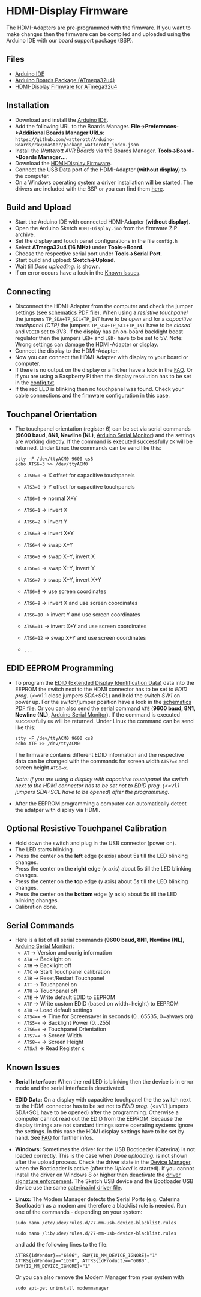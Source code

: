 # HDMI-Display Firmware
The HDMI-Adapters are pre-programmed with the firmware.
If you want to make changes then the firmware can be compiled and uploaded using the Arduino IDE with our board support package (BSP).


## Files
* [Arduino IDE](http://arduino.cc/en/Main/Software)
* [Arduino Boards Package (ATmega32u4)](https://github.com/watterott/Arduino-Boards#watterott-boards-package)
* [HDMI-Display Firmware for ATmega32u4](https://github.com/watterott/HDMI-Display/archive/master.zip)


## Installation
* Download and install the [Arduino IDE](http://arduino.cc/en/Main/Software).
* Add the following URL to the Boards Manager. **File->Preferences->Additional Boards Manager URLs**: ```https://github.com/watterott/Arduino-Boards/raw/master/package_watterott_index.json```
* Install the *Watterott AVR Boards* via the Boards Manager. **Tools->Board->Boards Manager...**.
* Download the [HDMI-Display Firmware](https://github.com/watterott/HDMI-Display/archive/master.zip).
* Connect the USB Data port of the HDMI-Adapter (**without display**) to the computer.
* On a Windows operating system a driver installation will be started. The drivers are included with the BSP or you can find them [here](https://github.com/watterott/wattuino/raw/master/software/Caterina/driver.zip).


## Build and Upload
* Start the Arduino IDE with connected HDMI-Adapter (**without display**).
* Open the Arduino Sketch ```HDMI-Display.ino``` from the firmware ZIP archive.
* Set the display and touch panel configurations in the file ```config.h```
* Select **ATmega32u4 (16 MHz)** under **Tools->Board**.
* Choose the respective serial port under **Tools->Serial Port**.
* Start build and upload: **Sketch->Upload**.
* Wait till *Done uploading.* is shown.
* If on error occurs have a look in the [Known Issues](https://github.com/watterott/HDMI-Display/tree/master/software#known-issues).


## Connecting
* Disconnect the HDMI-Adapter from the computer and check the jumper settings (see [schematics PDF file](https://github.com/watterott/HDMI-Display/tree/master/hardware)).
  When using a *resistive touchpanel* the jumpers ```TP_SDA+TP_SCL+TP_INT``` have to be *open* and
  for a *capacitive touchpanel (CTP)* the jumpers ```TP_SDA+TP_SCL+TP_INT``` have to be *closed* and ```VCCIO``` set to 3V3.
  If the display has an on-board backlight boost regulator then the jumpers ```LED+``` and ```LED-``` have to be set to 5V.
  Note: Wrong settings can damage the HDMI-Adapter or display.
* Connect the display to the HDMI-Adapter.
* Now you can connect the HDMI-Adapter with display to your board or computer.
* If there is no output on the display or a flicker have a look in the [FAQ](https://github.com/watterott/HDMI-Display/blob/master/docu/FAQ.md). Or if you are using a Raspberry Pi then the display resolution has to be set in the [config.txt](https://github.com/watterott/HDMI-Display/blob/master/docu/config.txt).
* If the red LED is blinking then no touchpanel was found. Check your cable connections and the firmware configuration in this case.


## Touchpanel Orientation
* The touchpanel orientation (register 6) can be set via serial commands (**9600 baud, 8N1, Newline (NL)**, [Arduino Serial Monitor](https://github.com/watterott/HDMI-Display/raw/master/docu/serial-monitor.png)) and the settings are working directly.
  If the command is executed successfully ```OK``` will be returned.
  Under Linux the commands can be send like this:

  ```
  stty -F /dev/ttyACM0 9600 cs8
  echo ATS6=3 >> /dev/ttyACM0
  ```
  * ```ATS0=0``` -> X offset for capacitive touchpanels
  * ```ATS3=0``` -> Y offset for capacitive touchpanels

  * ```ATS6=0``` -> normal X+Y
  * ```ATS6=1``` -> invert X
  * ```ATS6=2``` -> invert Y
  * ```ATS6=3``` -> invert X+Y
  * ```ATS6=4``` -> swap X+Y
  * ```ATS6=5``` -> swap X+Y, invert X
  * ```ATS6=6``` -> swap X+Y, invert Y
  * ```ATS6=7``` -> swap X+Y, invert X+Y
  * ```ATS6=8``` -> use screen coordinates
  * ```ATS6=9``` -> invert X and use screen coordinates
  * ```ATS6=10``` -> invert Y and use screen coordinates
  * ```ATS6=11``` -> invert X+Y and use screen coordinates
  * ```ATS6=12``` -> swap X+Y and use screen coordinates
  * ```...```


## EDID EEPROM Programming
* To program the [EDID (Extended Display Identification Data)](https://en.wikipedia.org/wiki/Extended_Display_Identification_Data) data into the EEPROM the switch next to the HDMI connector has to be set to *EDID prog.* (<=v1.1 close jumpers *SDA+SCL*) and hold the switch *SW1* on power up.
  For the switch/jumper position have a look in the [schematics PDF file](https://github.com/watterott/HDMI-Display/tree/master/hardware).
  Or you can also send the serial command ```ATE``` (**9600 baud, 8N1, Newline (NL)**, [Arduino Serial Monitor](https://github.com/watterott/HDMI-Display/raw/master/docu/serial-monitor.png)).
  If the command is executed successfully ```OK``` will be returned.
  Under Linux the command can be send like this:

  ```
  stty -F /dev/ttyACM0 9600 cs8
  echo ATE >> /dev/ttyACM0
  ```

  The firmware contains different EDID information and the respective data can be changed with the
  commands for screen width ```ATS7=x``` and screen height ```ATS8=x```.

  *Note: If you are using a display with capacitive touchpanel the switch next to the HDMI connector has to be set not to EDID prog. (<=v1.1 jumpers SDA+SCL have to be opened) after the programming.*

* After the EEPROM programming a computer can automatically detect the adatper with display via HDMI.


## Optional Resistive Touchpanel Calibration
* Hold down the switch and plug in the USB connector (power on).
* The LED starts blinking.
* Press the center on the **left** edge (x axis) about 5s till the LED blinking changes.
* Press the center on the **right** edge (x axis) about 5s till the LED blinking changes.
* Press the center on the **top** edge (y axis) about 5s till the LED blinking changes.
* Press the center on the **bottom** edge (y axis) about 5s till the LED blinking changes.
* Calibration done.


## Serial Commands
* Here is a list of all serial commands (**9600 baud, 8N1, Newline (NL)**, [Arduino Serial Monitor](https://github.com/watterott/HDMI-Display/raw/master/docu/serial-monitor.png)):
  * ```AT```     -> Version and conig information
  * ```ATA```    -> Backlight on
  * ```ATH```    -> Backlight off
  * ```ATC```    -> Start Touchpanel calibration
  * ```ATR```    -> Reset/Restart Touchpanel
  * ```ATT```    -> Touchpanel on
  * ```ATU```    -> Touchpanel off
  * ```ATE```    -> Write default EDID to EEPROM
  * ```ATF```    -> Write custom EDID (based on width+height) to EEPROM
  * ```ATD```    -> Load default settings
  * ```ATS4=x``` -> Time for Screensaver in seconds (0...65535, 0=always on)
  * ```ATS5=x``` -> Backlight Power (0...255)
  * ```ATS6=x``` -> Touchpanel Orientation
  * ```ATS7=x``` -> Screen Width
  * ```ATS8=x``` -> Screen Height
  * ```ATSx?```  -> Read Register x


## Known Issues
* **Serial Interface:**
    When the red LED is blinking then the device is in error mode and the serial interface is deactivated.

* **EDID Data:**
    On a display with capacitive touchpanel the the switch next to the HDMI connector has to be set not to *EDID prog.* (<=v1.1 jumpers SDA+SCL have to be opened) after the programming. Otherwise a computer cannot read out the EDID from the EEPROM.
    Because the display timings are not standard timings some operating systems ignore the settings. In this case the HDMI display settings have to be set by hand.
    See [FAQ](https://github.com/watterott/HDMI-Display/blob/master/docu/FAQ.md) for further infos.

* **Windows:**
    Sometimes the driver for the USB Bootloader (Caterina) is not loaded correctly.
    This is the case when *Done uploading.* is not shown after the upload process.
    Check the driver state in the [Device Manager](https://github.com/watterott/wattuino/raw/master/software/Caterina/usb-devices.png), when the Bootloader is active (after the *Upload* is started).
    If you cannot install the driver on Windows 8 or higher then deactivate the [driver signature enforcement](https://learn.sparkfun.com/tutorials/disabling-driver-signature-on-windows-8/disabling-signed-driver-enforcement-on-windows-8).
    The Sketch USB device and the Bootloader USB device use the same [caterina.inf driver file](https://github.com/watterott/wattuino/raw/master/software/Caterina/driver.zip).

* **Linux:**
    The Modem Manager detects the Serial Ports (e.g. Caterina Bootloader) as a modem and therefore a blacklist rule is needed.
    Run one of the commands - depending on your system:
    
    ```sudo nano /etc/udev/rules.d/77-mm-usb-device-blacklist.rules```
    
    ```sudo nano /lib/udev/rules.d/77-mm-usb-device-blacklist.rules```
    
    and add the following lines to the file:
    ```
    ATTRS{idVendor}=="6666", ENV{ID_MM_DEVICE_IGNORE}="1"
    ATTRS{idVendor}=="1D50", ATTRS{idProduct}=="60B0", ENV{ID_MM_DEVICE_IGNORE}="1"
    ```
    Or you can also remove the Modem Manager from your system with
    ```
    sudo apt-get uninstall modemmanager
    ```
